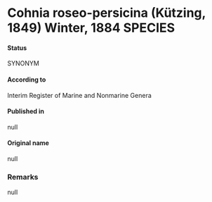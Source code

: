 Cohnia roseo-persicina (Kützing, 1849) Winter, 1884 SPECIES
=======

#### Status
SYNONYM

#### According to
Interim Register of Marine and Nonmarine Genera

#### Published in
null

#### Original name
null

### Remarks
null